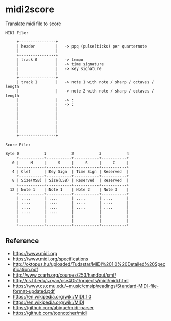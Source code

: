 # midi2score

Translate midi file to score

```
MIDI File:

     +----------------+
     | header         |   -> ppq (pulse(ticks) per quarternote
     |                |
     +----------------+
     | track 0        |   -> tempo
     |                |   -> time signature
     |                |   -> key signature
     |                |
     +----------------+
     | track 1        |   -> note 1 with note / sharp / octaves / length
     |                |   -> note 2 with note / sharp / octaves / length
     |                |   -> :
     |                |   -> :
     |                |
     |                |
     |                |
     |                |
     |                |
     |                |
     +----------------+

Score File:

Byte 0           1           2           3           4
     +-----------+-----------+-----------+-----------+
   0 |     M     |     S     |     S     |     C     |
     +-----------+-----------+-----------+-----------+
   4 | Clef      | Key Sign  | Time Sign | Reserved  |
     +-----------+-----------+-----------+-----------+
   8 | Size(MSB) | Size(LSB) | Reserved  | Reserved  |
     +-----------+-----------+-----------+-----------+
  12 | Note 1    | Note 1    | Note 2    | Note 3    |
     +-----------+-----------+-----------+-----------+
     | ....      | ....      | ....      | ....      |
     | ....      | ....      | ....      | ....      |
     | ....      | ....      | ....      | ....      |
     | ....      | ....      |           |           |
     |           |           |           |           |
     |           |           |           |           |
     +-----------+-----------+-----------+-----------+
```

## Reference

- https://www.midi.org
- https://www.midi.org/specifications
- http://oktopus.hu/uploaded/Tudastar/MIDI%201.0%20Detailed%20Specification.pdf
- http://www.ccarh.org/courses/253/handout/smf/
- http://cs.fit.edu/~ryan/cse4051/projects/midi/midi.html
- https://www.cs.cmu.edu/~music/cmsip/readings/Standard-MIDI-file-format-updated.pdf
- https://en.wikipedia.org/wiki/MIDI_1.0
- https://en.wikipedia.org/wiki/MIDI
- https://github.com/abique/midi-parser
- https://github.com/topnotcher/midi
